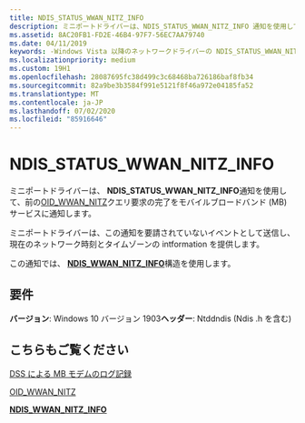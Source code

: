```yaml
---
title: NDIS_STATUS_WWAN_NITZ_INFO
description: ミニポートドライバーは、NDIS_STATUS_WWAN_NITZ_INFO 通知を使用して、前の OID_WWAN_NITZ クエリ要求の完了をモバイルブロードバンド (MB) サービスに通知します。
ms.assetid: 8AC20FB1-FD2E-46B4-97F7-56EC7AA79740
ms.date: 04/11/2019
keywords: -Windows Vista 以降のネットワークドライバーの NDIS_STATUS_WWAN_NITZ_INFO
ms.localizationpriority: medium
ms.custom: 19H1
ms.openlocfilehash: 28087695fc38d499c3c68468ba726186baf8fb34
ms.sourcegitcommit: 82a9be3b3584f991e5121f8f46a972e04185fa52
ms.translationtype: MT
ms.contentlocale: ja-JP
ms.lasthandoff: 07/02/2020
ms.locfileid: "85916646"
---
```

# <a name="ndis_status_wwan_nitz_info"></a>NDIS_STATUS_WWAN_NITZ_INFO

ミニポートドライバーは、 **NDIS_STATUS_WWAN_NITZ_INFO**通知を使用して、前の[OID_WWAN_NITZ](oid-wwan-nitz.md)クエリ要求の完了をモバイルブロードバンド (MB) サービスに通知します。

ミニポートドライバーは、この通知を要請されていないイベントとして送信し、現在のネットワーク時刻とタイムゾーンの intformation を提供します。

この通知では、 [**NDIS_WWAN_NITZ_INFO**](https://docs.microsoft.com/windows-hardware/drivers/ddi/ndiswwan/ns-ndiswwan-_ndis_wwan_nitz_info)構造を使用します。

## <a name="requirements"></a>要件

**バージョン**: Windows 10 バージョン 1903**ヘッダー**: Ntddndis (Ndis .h を含む)

## <a name="see-also"></a>こちらもご覧ください

[DSS による MB モデムのログ記録](mb-modem-logging-with-dss.md)

[OID_WWAN_NITZ](oid-wwan-nitz.md)

[**NDIS_WWAN_NITZ_INFO**](https://docs.microsoft.com/windows-hardware/drivers/ddi/ndiswwan/ns-ndiswwan-_ndis_wwan_nitz_info) 

